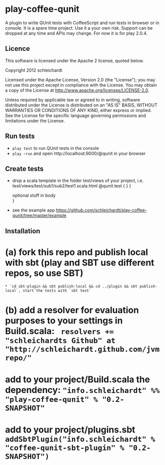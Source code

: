 # play-coffee-qunit
A plugin to write QUnit tests with CoffeeScript and run tests in browser or in console.
It is a spare time project. Use it a your own risk. Support can be dropped at any time and APIs may change.
For now it is for play 2.0.4.

## Licence

This software is licensed under the Apache 2 license, quoted below.

Copyright 2012 schleichardt

Licensed under the Apache License, Version 2.0 (the "License"); you may not use this project except in compliance with the License. You may obtain a copy of the License at http://www.apache.org/licenses/LICENSE-2.0.

Unless required by applicable law or agreed to in writing, software distributed under the License is distributed on an "AS IS" BASIS, WITHOUT WARRANTIES OR CONDITIONS OF ANY KIND, either express or implied. See the License for the specific language governing permissions and limitations under the License.

## Run tests
* `play test` to run QUnit tests in the console
* `play ~run` and open http://localhost:9000/@qunit in your browser

## Create tests
* drop a scala template in the folder test/views of your project, i.e. test/views/test/sub1/sub2/test1.scala.html
    @qunit.test {
       <script src="/public/path/file-containing-qunit-tests.test.js"></script>
    } {
      <div>optional stuff in body</div>
    }

* see the example app https://github.com/schleichardt/play-coffee-qunit/tree/master/example

## Installation
# (a) fork this repo and publish local with sbt (play and SBT use different repos, so use SBT)
    * `cd sbt-plugin && sbt publish-local && cd ../plugin && sbt publish-local`, start the tests with `sbt test`
# (b) add a resolver for evaluation purposes to your settings in Build.scala: ` resolvers += "schleichardts Github" at "http://schleichardt.github.com/jvmrepo/"`
# add to your project/Build.scala the dependency: `"info.schleichardt" %% "play-coffee-qunit" % "0.2-SNAPSHOT"`
# add to your project/plugins.sbt `addSbtPlugin("info.schleichardt" % "coffee-qunit-sbt-plugin" % "0.2-SNAPSHOT")`